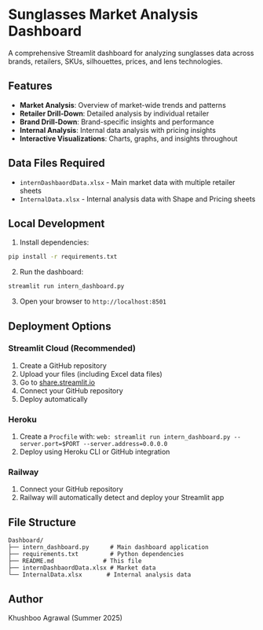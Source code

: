 # Sunglasses Market Analysis Dashboard

A comprehensive Streamlit dashboard for analyzing sunglasses data across brands, retailers, SKUs, silhouettes, prices, and lens technologies.

## Features

- **Market Analysis**: Overview of market-wide trends and patterns
- **Retailer Drill-Down**: Detailed analysis by individual retailer
- **Brand Drill-Down**: Brand-specific insights and performance
- **Internal Analysis**: Internal data analysis with pricing insights
- **Interactive Visualizations**: Charts, graphs, and insights throughout

## Data Files Required

- `internDashbaordData.xlsx` - Main market data with multiple retailer sheets
- `InternalData.xlsx` - Internal analysis data with Shape and Pricing sheets

## Local Development

1. Install dependencies:
```bash
pip install -r requirements.txt
```

2. Run the dashboard:
```bash
streamlit run intern_dashboard.py
```

3. Open your browser to `http://localhost:8501`

## Deployment Options

### Streamlit Cloud (Recommended)
1. Create a GitHub repository
2. Upload your files (including Excel data files)
3. Go to [share.streamlit.io](https://share.streamlit.io)
4. Connect your GitHub repository
5. Deploy automatically

### Heroku
1. Create a `Procfile` with: `web: streamlit run intern_dashboard.py --server.port=$PORT --server.address=0.0.0.0`
2. Deploy using Heroku CLI or GitHub integration

### Railway
1. Connect your GitHub repository
2. Railway will automatically detect and deploy your Streamlit app

## File Structure
```
Dashboard/
├── intern_dashboard.py      # Main dashboard application
├── requirements.txt         # Python dependencies
├── README.md              # This file
├── internDashbaordData.xlsx # Market data
└── InternalData.xlsx       # Internal analysis data
```

## Author
Khushboo Agrawal (Summer 2025) 